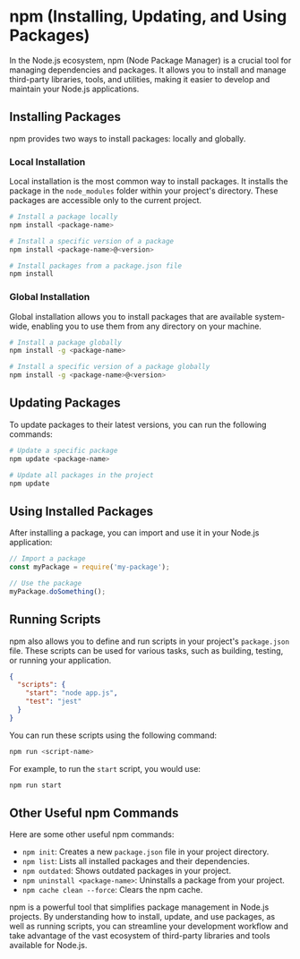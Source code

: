 # npm (Installing, Updating, and Using Packages)

In the Node.js ecosystem, npm (Node Package Manager) is a crucial tool for managing dependencies and packages. It allows you to install and manage third-party libraries, tools, and utilities, making it easier to develop and maintain your Node.js applications.

## Installing Packages

npm provides two ways to install packages: locally and globally.

### Local Installation

Local installation is the most common way to install packages. It installs the package in the `node_modules` folder within your project's directory. These packages are accessible only to the current project.

```bash
# Install a package locally
npm install <package-name>

# Install a specific version of a package
npm install <package-name>@<version>

# Install packages from a package.json file
npm install
```

### Global Installation

Global installation allows you to install packages that are available system-wide, enabling you to use them from any directory on your machine.

```bash
# Install a package globally
npm install -g <package-name>

# Install a specific version of a package globally
npm install -g <package-name>@<version>
```

## Updating Packages

To update packages to their latest versions, you can run the following commands:

```bash
# Update a specific package
npm update <package-name>

# Update all packages in the project
npm update
```

## Using Installed Packages

After installing a package, you can import and use it in your Node.js application:

```javascript
// Import a package
const myPackage = require('my-package');

// Use the package
myPackage.doSomething();
```

## Running Scripts

npm also allows you to define and run scripts in your project's `package.json` file. These scripts can be used for various tasks, such as building, testing, or running your application.

```json
{
  "scripts": {
    "start": "node app.js",
    "test": "jest"
  }
}
```

You can run these scripts using the following command:

```bash
npm run <script-name>
```

For example, to run the `start` script, you would use:

```bash
npm run start
```

## Other Useful npm Commands

Here are some other useful npm commands:

- `npm init`: Creates a new `package.json` file in your project directory.
- `npm list`: Lists all installed packages and their dependencies.
- `npm outdated`: Shows outdated packages in your project.
- `npm uninstall <package-name>`: Uninstalls a package from your project.
- `npm cache clean --force`: Clears the npm cache.

npm is a powerful tool that simplifies package management in Node.js projects. By understanding how to install, update, and use packages, as well as running scripts, you can streamline your development workflow and take advantage of the vast ecosystem of third-party libraries and tools available for Node.js.